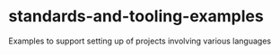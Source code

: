 # standards-and-tooling-examples

Examples to support setting up of projects involving various languages  
